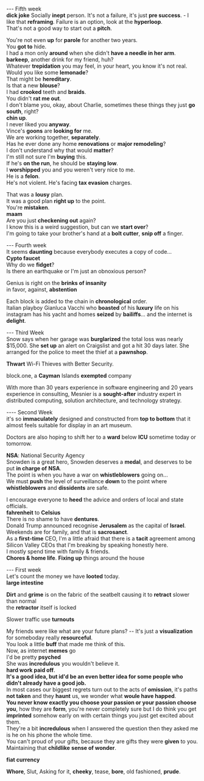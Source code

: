   
--- Fifth week  
**dick joke** 
Socially **inept** person. 
It's not a failure, it's just **pre success**. - I like that **reframing**. 
Failure is an option, look at the **hyperloop**.  
That's not a good way to start out a **pitch**.  

You're not even **up** for **parole** for another two years.  
You **got to** hide.  
I had a mon only **around** when she didn't **have a needle in her arm**.  
**barkeep**, another drink for my friend, huh?  
Whatever **trepidation** you may feel, in your heart, you know it's not real.  
Would you like some **lemonade**?  
That might be **hereditary**.  
Is that a new **blouse**?  
I had **crooked** teeth and **braids**.  
You didn't **rat me out**.  
I don't blame you, okay, about Charlie, sometimes these things they just **go south**, right?  
**chin up**.  
I never liked you **anyway**.  
Vince's **goons** are **looking for** me.  
We are working together, **separately**.  
Has he ever done any home **renovations** or **major remodeling**?  
I don't understand why that would **matter**?  
I'm still not sure I'm **buying** this.  
If he's **on the run**, he should be **staying low**.  
I **worshipped** you and you weren't very nice to me.  
He is a **felon**.  
He's not violent. He's facing **tax evasion** charges.  
  
That was a **lousy** plan.  
It was a good plan **right up** to the point.  
You're **mistaken**.  
**maam**  
Are you just **checkening out** again?  
I know this is a weird suggestion, but can we **start over**?  
I'm going to take your brother's hand at a **bolt cutter**, **snip off** a finger.  
  
--- Fourth week  
It seems **daunting** because everybody executes a copy of code...  
**Cypto faucet**  
Why do we **fidget**?  
Is there an earthquake or I'm just an obnoxious person?  
  
Genius is right on the **brinks of insanity**  
in favor, against, **abstention**  
  
Each block is added to the chain in **chronological** order.  
Italian playboy Gianluca Vacchi who **boasted** of his **luxury** life on his instagram has his yacht and homes **seized** by **bailiffs**... and the internet is **delight**.  
  
--- Third Week  
Snow says when her garage was **burglarized** the total loss was nearly $15,000. She **set up** an alert on Craigslist and got a hit 30 days later. She arranged for the police to meet the thief at a **pawnshop**.  
  
**Thwart** Wi-Fi Thieves with Better Security.  
  
block.one, a **Cayman** Islands **exempted** company  
   
With more than 30 years experience in software engineering and 20 years experience in consulting, Mesnier is a **sought-after** industry expert in distributed computing, solution architecture, and technology strategy.  
   
---- Second Week  
it's so **immaculately** designed and constructed from **top to bottom** that it almost feels suitable for display in an art museum.  
   
Doctors are also hoping to shift her to a **ward** below **ICU** sometime today or tomorrow.  
   
**NSA**: National Security Agency  
Snowden is a great hero, Snowden deserves a **medal**, and deserves to be put **in charge of** **NSA**.  
The point is when you have a war on **whistleblowers** going on...  
We must **push** the level of surveillance **down** to the point where **whistleblowers** and **dissidents** are safe.  
   
I encourage everyone to **heed** the advice and orders of local and state officials.  
**fahrenheit** to **Celsius**  
There is no shame to have **dentures**.  
Donald Trump announced recognise **Jerusalem** as the capital of **Israel**.  
Weekends are for family, and that is **sacrosanct**.  
As a **first-time** CEO, I'm a little afraid that there is a **tacit** agreement among Silicon Valley CEOs that I'm breaking by speaking honestly here.  
I mostly spend time with family & friends.  
**Chores & home life**. **Fixing up** things around the house  
   
--- First week  
Let's count the money we have **looted** today.  
**large intestine**  
   
**Dirt** and **grime** is on the fabric of the seatbelt causing it to **retract** slower than normal  
the **retractor** itself is locked  
   
Slower traffic use **turnouts**  
   
My friends were like what are your future plans? -- It's just a **visualization** for someboday really **resourceful**.  
You look a little **buff** that made me think of this.  
Now, as internet **memes** go  
I'd be pretty **psyched**  
She was **incredulous** you wouldn't believe it.  
**hard work paid off**.  
**It's a good idea, but id'd be an even better idea for some people who didn't already have a good job.**  
In most cases our biggest regrets turn out to the acts of **omission**, it's paths **not taken** and they **haunt** us, we wonder what **woule have happed**.  
**You never know exactly you choose your passion or your passion choose you**, how they are **form**, you're never completely sure but I do think you get **imprinted** somehow early on with certain things you just get excited about them.  
They're a bit **incredulous** when I answered the question then they asked me is he on his phone the whole time.  
You can't proud of your gifts, because they are gifts they were **given** to you.  
Maintaining that **childlike** **sense of wonder**.  
   
**fiat currency**  
   
**Whore**, Slut, Asking for it, **cheeky**, tease, **bore**, old fashioned, **prude**.  
